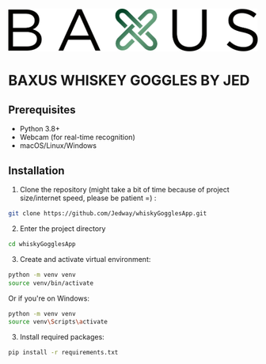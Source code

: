 ![App preview](baxuslogo.png)

# BAXUS WHISKEY GOGGLES BY JED

## Prerequisites
- Python 3.8+
- Webcam (for real-time recognition)
- macOS/Linux/Windows

## Installation

1. Clone the repository (might take a bit of time because of project size/internet speed, please be patient =) :
```bash
git clone https://github.com/Jedway/whiskyGogglesApp.git
```

2. Enter the project directory
```bash
cd whiskyGogglesApp
```

3. Create and activate virtual environment:
```bash
python -m venv venv
source venv/bin/activate  
```
Or if you're on Windows:
```bash
python -m venv venv
source venv\Scripts\activate
```


3. Install required packages:
```bash
pip install -r requirements.txt
```
